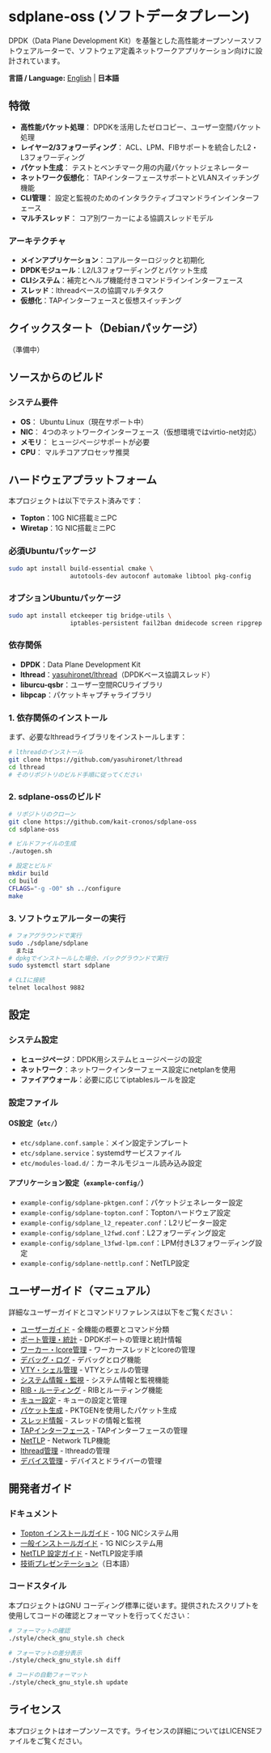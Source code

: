 # sdplane-oss (ソフトデータプレーン)

DPDK（Data Plane Development Kit）を基盤とした高性能オープンソースソフトウェアルーターで、ソフトウェア定義ネットワークアプリケーション向けに設計されています。

**言語 / Language:** [English](README.md) | **日本語**

## 特徴

- **高性能パケット処理**：
  DPDKを活用したゼロコピー、ユーザー空間パケット処理
- **レイヤー2/3フォワーディング**：
  ACL、LPM、FIBサポートを統合したL2・L3フォワーディング
- **パケット生成**：
  テストとベンチマーク用の内蔵パケットジェネレーター
- **ネットワーク仮想化**：
  TAPインターフェースサポートとVLANスイッチング機能
- **CLI管理**：
  設定と監視のためのインタラクティブコマンドラインインターフェース
- **マルチスレッド**：
  コア別ワーカーによる協調スレッドモデル

### アーキテクチャ
- **メインアプリケーション**：コアルーターロジックと初期化
- **DPDKモジュール**：L2/L3フォワーディングとパケット生成
- **CLIシステム**：補完とヘルプ機能付きコマンドラインインターフェース
- **スレッド**：lthreadベースの協調マルチタスク
- **仮想化**：TAPインターフェースと仮想スイッチング

## クイックスタート（Debianパッケージ）

（準備中）

## ソースからのビルド

### システム要件
- **OS**：
  Ubuntu Linux（現在サポート中）
- **NIC**：
  4つのネットワークインターフェース（仮想環境ではvirtio-net対応）
- **メモリ**：
  ヒュージページサポートが必要
- **CPU**：
  マルチコアプロセッサ推奨

## ハードウェアプラットフォーム

本プロジェクトは以下でテスト済みです：
- **Topton**：10G NIC搭載ミニPC
- **Wiretap**：1G NIC搭載ミニPC

### 必須Ubuntuパッケージ
```bash
sudo apt install build-essential cmake \
                 autotools-dev autoconf automake libtool pkg-config
```

### オプションUbuntuパッケージ
```bash
sudo apt install etckeeper tig bridge-utils \
                 iptables-persistent fail2ban dmidecode screen ripgrep
```

### 依存関係
- **DPDK**：Data Plane Development Kit
- **lthread**：[yasuhironet/lthread](https://github.com/yasuhironet/lthread)（DPDKベース協調スレッド）
- **liburcu-qsbr**：ユーザー空間RCUライブラリ
- **libpcap**：パケットキャプチャライブラリ

### 1. 依存関係のインストール

まず、必要なlthreadライブラリをインストールします：
```bash
# lthreadのインストール
git clone https://github.com/yasuhironet/lthread
cd lthread
# そのリポジトリのビルド手順に従ってください
```

### 2. sdplane-ossのビルド

```bash
# リポジトリのクローン
git clone https://github.com/kait-cronos/sdplane-oss
cd sdplane-oss

# ビルドファイルの生成
./autogen.sh

# 設定とビルド
mkdir build
cd build
CFLAGS="-g -O0" sh ../configure
make
```

### 3. ソフトウェアルーターの実行

```bash
# フォアグラウンドで実行
sudo ./sdplane/sdplane
  または
# dpkgでインストールした場合、バックグラウンドで実行
sudo systemctl start sdplane

# CLIに接続
telnet localhost 9882
```

## 設定

### システム設定
- **ヒュージページ**：DPDK用システムヒュージページの設定
- **ネットワーク**：ネットワークインターフェース設定にnetplanを使用
- **ファイアウォール**：必要に応じてiptablesルールを設定

### 設定ファイル

#### OS設定（`etc/`）
- `etc/sdplane.conf.sample`：メイン設定テンプレート
- `etc/sdplane.service`：systemdサービスファイル
- `etc/modules-load.d/`：カーネルモジュール読み込み設定

#### アプリケーション設定（`example-config/`）
- `example-config/sdplane-pktgen.conf`：パケットジェネレーター設定
- `example-config/sdplane-topton.conf`：Toptonハードウェア設定
- `example-config/sdplane_l2_repeater.conf`：L2リピーター設定
- `example-config/sdplane_l2fwd.conf`：L2フォワーディング設定
- `example-config/sdplane_l3fwd-lpm.conf`：LPM付きL3フォワーディング設定
- `example-config/sdplane-nettlp.conf`：NetTLP設定

## ユーザーガイド（マニュアル）

詳細なユーザーガイドとコマンドリファレンスは以下をご覧ください：

- [ユーザーガイド](doc/manual/ja/README.md) - 全機能の概要とコマンド分類
- [ポート管理・統計](doc/manual/ja/port-management.md) - DPDKポートの管理と統計情報
- [ワーカー・lcore管理](doc/manual/ja/worker-management.md) - ワーカースレッドとlcoreの管理
- [デバッグ・ログ](doc/manual/ja/debug-logging.md) - デバッグとログ機能
- [VTY・シェル管理](doc/manual/ja/vty-shell.md) - VTYとシェルの管理
- [システム情報・監視](doc/manual/ja/system-monitoring.md) - システム情報と監視機能
- [RIB・ルーティング](doc/manual/ja/routing.md) - RIBとルーティング機能
- [キュー設定](doc/manual/ja/queue-configuration.md) - キューの設定と管理
- [パケット生成](doc/manual/ja/packet-generation.md) - PKTGENを使用したパケット生成
- [スレッド情報](doc/manual/ja/thread-information.md) - スレッドの情報と監視
- [TAPインターフェース](doc/manual/ja/tap-interface.md) - TAPインターフェースの管理
- [NetTLP](doc/manual/ja/nettlp.md) - Network TLP機能
- [lthread管理](doc/manual/ja/lthread-management.md) - lthreadの管理
- [デバイス管理](doc/manual/ja/device-management.md) - デバイスとドライバーの管理

## 開発者ガイド

### ドキュメント

- [Topton インストールガイド](doc/install-memo-topton.txt) - 10G NICシステム用
- [一般インストールガイド](doc/install-memo.txt) - 1G NICシステム用
- [NetTLP 設定ガイド](doc/nettlp-memo.txt) - NetTLP設定手順
- [技術プレゼンテーション](https://enog.jp/wordpress/wp-content/uploads/2024/11/2024-11-22-sdn-onsen-yasu.pdf)（日本語）

### コードスタイル
本プロジェクトはGNU コーディング標準に従います。提供されたスクリプトを使用してコードの確認とフォーマットを行ってください：

```bash
# フォーマットの確認
./style/check_gnu_style.sh check

# フォーマットの差分表示
./style/check_gnu_style.sh diff

# コードの自動フォーマット
./style/check_gnu_style.sh update
```

## ライセンス

本プロジェクトはオープンソースです。ライセンスの詳細についてはLICENSEファイルをご覧ください。

